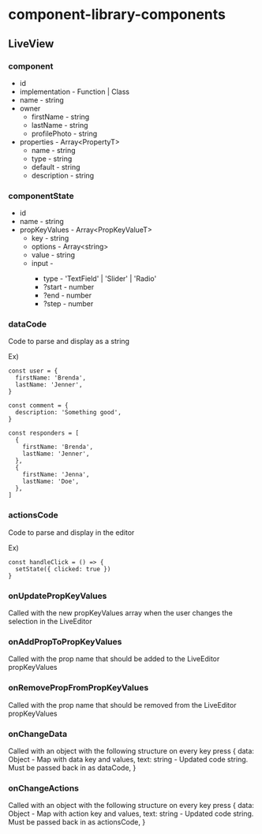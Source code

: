 # component-library-components

## LiveView
### component
* id
* implementation - Function | Class
* name - string
* owner
  * firstName - string
  * lastName - string
  * profilePhoto - string
* properties - Array\<PropertyT>
  * name - string
  * type - string
  * default - string
  * description - string

### componentState
* id
* name - string
* propKeyValues - Array\<PropKeyValueT>
  * key - string
  * options - Array\<string>
  * value - string
  * input - <PropKeyValueInputT>
    * type - 'TextField' | 'Slider' | 'Radio'
    * ?start - number
    * ?end - number
    * ?step - number

### dataCode
Code to parse and display as a string

Ex)
```
const user = {
  firstName: 'Brenda',
  lastName: 'Jenner',
}

const comment = {
  description: 'Something good',
}

const responders = [
  {
    firstName: 'Brenda',
    lastName: 'Jenner',
  },
  {
    firstName: 'Jenna',
    lastName: 'Doe',
  },
]
```

### actionsCode
Code to parse and display in the editor

Ex)
```
const handleClick = () => {
  setState({ clicked: true })
}
```

### onUpdatePropKeyValues
Called with the new propKeyValues array when the user changes the selection in the LiveEditor

### onAddPropToPropKeyValues
Called with the prop name that should be added to the LiveEditor propKeyValues

### onRemovePropFromPropKeyValues
Called with the prop name that should be removed from the LiveEditor propKeyValues

### onChangeData
Called with an object with the following structure on every key press
{
  data: Object - Map with data key and values,
  text: string - Updated code string. Must be passed back in as dataCode,
}

### onChangeActions
Called with an object with the following structure on every key press
{
  data: Object - Map with action key and values,
  text: string - Updated code string. Must be passed back in as actionsCode,
}
